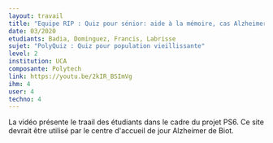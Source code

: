 ```yaml
---
layout: travail 
title: "Equipe RIP : Quiz pour sénior: aide à la mémoire, cas Alzheimer"
date: 03/2020
etudiants: Badia, Dominguez, Francis, Labrisse
sujet: "PolyQuiz : Quiz pour population vieillissante"
level: 2
institution: UCA
composante: Polytech
link: https://youtu.be/2kIR_BSImVg
ihm: 4
user: 4
techno: 4
---
```


La vidéo présente le traail des étudiants dans le cadre du projet PS6.
Ce site devrait être utilisé par le centre d'accueil de jour Alzheimer de Biot. 